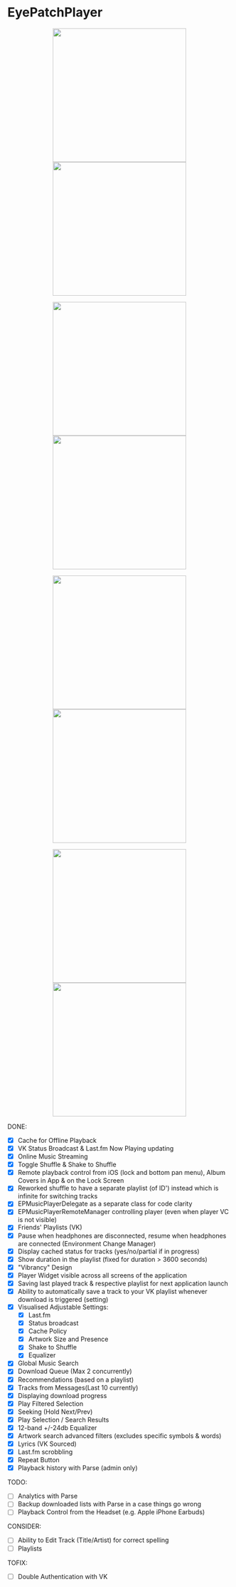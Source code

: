 # EyePatchPlayer

<p align="center">
<img src="https://github.com/Andr3y-/EyePatchPlayer/raw/master-Swift-2.1/GitHub%20Images%20Folder/1.png" width="300" hspace="20">  
<img src="https://github.com/Andr3y-/EyePatchPlayer/raw/master-Swift-2.1/GitHub%20Images%20Folder/2.png" width="300" hspace="20">
</p>

<p align="center">
<img align="center" src="https://github.com/Andr3y-/EyePatchPlayer/raw/master-Swift-2.1/GitHub%20Images%20Folder/3.png" width="300" hspace="20">  
<img align="center" src="https://github.com/Andr3y-/EyePatchPlayer/raw/master-Swift-2.1/GitHub%20Images%20Folder/4.png" width="300" hspace="20">
</p>

<p align="center">
<img src="https://github.com/Andr3y-/EyePatchPlayer/raw/master-Swift-2.1/GitHub%20Images%20Folder/5.png" width="300" hspace="20">  
<img src="https://github.com/Andr3y-/EyePatchPlayer/raw/master-Swift-2.1/GitHub%20Images%20Folder/6.png" width="300" hspace="20">
</p>

<p align="center">
<img align="center" src="https://github.com/Andr3y-/EyePatchPlayer/raw/master-Swift-2.1/GitHub%20Images%20Folder/7.png" width="300" hspace="20">  
<img align="center" src="https://github.com/Andr3y-/EyePatchPlayer/raw/master-Swift-2.1/GitHub%20Images%20Folder/8.png" width="300" hspace="20">
</p>

DONE:

- [x] Cache for Offline Playback
- [x] VK Status Broadcast & Last.fm Now Playing updating
- [x] Online Music Streaming
- [x] Toggle Shuffle & Shake to Shuffle
- [x] Remote playback control from iOS (lock and bottom pan menu), Album Covers in App & on the Lock Screen
- [x] Reworked shuffle to have a separate playlist (of ID') instead which is infinite for switching tracks
- [x] EPMusicPlayerDelegate as a separate class for code clarity
- [x] EPMusicPlayerRemoteManager controlling player (even when player VC is not visible)
- [x] Friends' Playlists (VK)
- [x] Pause when headphones are disconnected, resume when headphones are connected (Environment Change Manager)
- [x] Display cached status for tracks (yes/no/partial if in progress)
- [x] Show duration in the playlist (fixed for duration > 3600 seconds)
- [x] "Vibrancy" Design
- [x] Player Widget visible across all screens of the application
- [x] Saving last played track & respective playlist for next application launch
- [x] Ability to automatically save a track to your VK playlist whenever download is triggered (setting)
- [x] Visualised Adjustable Settings:
    - [x] Last.fm
    - [x] Status broadcast
    - [x] Cache Policy
    - [x] Artwork Size and Presence
    - [x] Shake to Shuffle
    - [x] Equalizer
- [x] Global Music Search
- [x] Download Queue (Max 2 concurrently)
- [x] Recommendations (based on a playlist)
- [x] Tracks from Messages(Last 10 currently)
- [x] Displaying download progress
- [x] Play Filtered Selection
- [x] Seeking (Hold Next/Prev)
- [x] Play Selection / Search Results
- [x] 12-band +/-24db Equalizer
- [x] Artwork search advanced filters (excludes specific symbols & words)
- [x] Lyrics (VK Sourced)
- [x] Last.fm scrobbling
- [x] Repeat Button
- [x] Playback history with Parse (admin only)

TODO:

- [ ] Analytics with Parse
- [ ] Backup downloaded lists with Parse in a case things go wrong
- [ ] Playback Control from the Headset (e.g. Apple iPhone Earbuds)

CONSIDER:

- [ ] Ability to Edit Track (Title/Artist) for correct spelling
- [ ] Playlists

TOFIX:

- [ ] Double Authentication with VK
